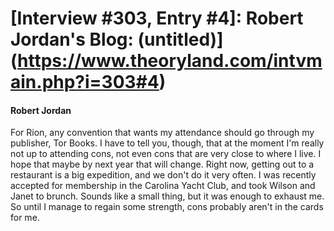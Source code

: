 # [Interview #303, Entry #4]: Robert Jordan's Blog: (untitled)](https://www.theoryland.com/intvmain.php?i=303#4)

#### Robert Jordan

For Rion, any convention that wants my attendance should go through my publisher, Tor Books. I have to tell you, though, that at the moment I'm really not up to attending cons, not even cons that are very close to where I live. I hope that maybe by next year that will change. Right now, getting out to a restaurant is a big expedition, and we don't do it very often. I was recently accepted for membership in the Carolina Yacht Club, and took Wilson and Janet to brunch. Sounds like a small thing, but it was enough to exhaust me. So until I manage to regain some strength, cons probably aren't in the cards for me.

